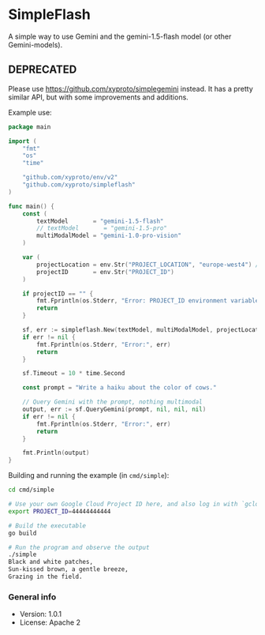 # SimpleFlash

A simple way to use Gemini and the gemini-1.5-flash model (or other Gemini-models).

## DEPRECATED

Please use https://github.com/xyproto/simplegemini instead. It has a pretty similar API, but with some improvements and additions.

Example use:

```go
package main

import (
    "fmt"
    "os"
    "time"

    "github.com/xyproto/env/v2"
    "github.com/xyproto/simpleflash"
)

func main() {
    const (
        textModel       = "gemini-1.5-flash"
        // textModel       = "gemini-1.5-pro"
        multiModalModel = "gemini-1.0-pro-vision"
    )

    var (
        projectLocation = env.Str("PROJECT_LOCATION", "europe-west4") // europe-west4 is just the default
        projectID       = env.Str("PROJECT_ID")
    )

    if projectID == "" {
        fmt.Fprintln(os.Stderr, "Error: PROJECT_ID environment variable is not set.")
        return
    }

    sf, err := simpleflash.New(textModel, multiModalModel, projectLocation, projectID, true)
    if err != nil {
        fmt.Fprintln(os.Stderr, "Error:", err)
        return
    }

    sf.Timeout = 10 * time.Second

    const prompt = "Write a haiku about the color of cows."

    // Query Gemini with the prompt, nothing multimodal
    output, err := sf.QueryGemini(prompt, nil, nil, nil)
    if err != nil {
        fmt.Fprintln(os.Stderr, "Error:", err)
        return
    }

    fmt.Println(output)
}
```

Building and running the example (in `cmd/simple`):

```sh
cd cmd/simple

# Use your own Google Cloud Project ID here, and also log in with `gcloud auth application-default login` **or** deploy and run it within Google Cloud:
export PROJECT_ID=44444444444

# Build the executable
go build

# Run the program and observe the output
./simple
Black and white patches,
Sun-kissed brown, a gentle breeze,
Grazing in the field.
```

### General info

* Version: 1.0.1
* License: Apache 2
